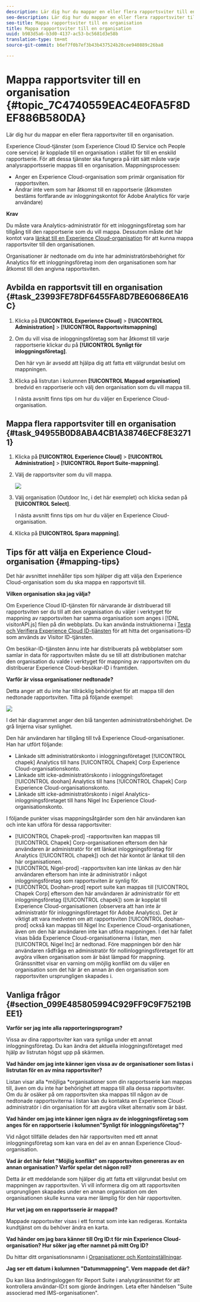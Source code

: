 ```yaml
---
description: Lär dig hur du mappar en eller flera rapportsviter till en organisation.
seo-description: Lär dig hur du mappar en eller flera rapportsviter till en organisation.
seo-title: Mappa rapportsviter till en organisation
title: Mappa rapportsviter till en organisation
uuid: b983d5a6-b3d0-4137-ac53-bc5681d3e58b
translation-type: tm+mt
source-git-commit: b6ef7f0b7ef3b43b437524b20cee940889c26ba8

---
```



# Mappa rapportsviter till en organisation {#topic_7C4740559EAC4E0FA5F8DEF886B580DA}

Lär dig hur du mappar en eller flera rapportsviter till en organisation.

Experience Cloud-tjänster (som Experience Cloud ID Service och People core service) är kopplade till en organisation i stället för till en enskild rapportserie. För att dessa tjänster ska fungera på rätt sätt måste varje analysrapportsserie mappas till en organisation. Mappningsprocessen:

* Anger en Experience Cloud-organisation som primär organisation för rapportsviten.
* Ändrar inte vem som har åtkomst till en rapportserie (åtkomsten bestäms fortfarande av inloggningskontot för Adobe Analytics för varje användare)

**Krav**

Du måste vara Analytics-administratör för ett inloggningsföretag som har tillgång till den rapportserie som du vill mappa. Dessutom måste det här kontot vara [länkat till en Experience Cloud-organisation](../admin-getting-started/organizations.md#topic_C31CB834F109465A82ED57FF0563B3F1) för att kunna mappa rapportsviter till den organisationen.

Organisationer är nedtonade om du inte har administratörsbehörighet för Analytics för ett inloggningsföretag inom den organisationen som har åtkomst till den angivna rapportsviten.

## Avbilda en rapportsvit till en organisation {#task_23993FE78DF6455FA8D7BE60686EA16C}

1. Klicka på **[!UICONTROL Experience Cloud]** > **[!UICONTROL Administration]** > **[!UICONTROL Rapportsvitsmappning]**

1. Om du vill visa de inloggningsföretag som har åtkomst till varje rapportserie klickar du på **[!UICONTROL Synligt för inloggningsföretag]**.

   Den här vyn är avsedd att hjälpa dig att fatta ett välgrundat beslut om mappningen.

1. Klicka på listrutan i kolumnen **[!UICONTROL Mappad organisation]** bredvid en rapportserie och välj den organisation som du vill mappa till.

   I nästa avsnitt finns tips om hur du väljer en Experience Cloud-organisation.

## Mappa flera rapportsviter till en organisation {#task_94955B0D8ABA4CB1A38746ECF8E32711}

1. Klicka på **[!UICONTROL Experience Cloud]** > **[!UICONTROL Administration]** > **[!UICONTROL Report Suite-mappning]**.

1. Välj de rapportsviter som du vill mappa.

   ![](assets/rs-mapping-multiple.png)

1. Välj organisation (Outdoor Inc, i det här exemplet) och klicka sedan på **[!UICONTROL Select]**.

   I nästa avsnitt finns tips om hur du väljer en Experience Cloud-organisation.

1. Klicka på **[!UICONTROL Spara mappning]**.

## Tips för att välja en Experience Cloud-organisation {#mapping-tips}

Det här avsnittet innehåller tips som hjälper dig att välja den Experience Cloud-organisation som du ska mappa en rapportsvit till.

**Vilken organisation ska jag välja?**

Om Experience Cloud ID-tjänsten för närvarande är distribuerad till rapportsviten ser du till att den organisation du väljer i verktyget för mappning av rapportsviten har samma organisation som anges i [!DNL visitorAPI.js] filen på din webbplats. Du kan använda instruktionerna i [Testa och Verifiera Experience Cloud ID-tjänsten](https://docs.adobe.com/content/help/en/id-service/using/implementation-guides/test-verify.html) för att hitta det organisations-ID som används av Visitor ID-tjänsten.

Om besökar-ID-tjänsten ännu inte har distribuerats på webbplatser som samlar in data för rapportsviten måste du se till att distributionen matchar den organisation du valde i verktyget för mappning av rapportsviten om du distribuerar Experience Cloud-besökar-ID i framtiden.

**Varför är vissa organisationer nedtonade?**

Detta anger att du inte har tillräcklig behörighet för att mappa till den nedtonade rapportsviten. Titta på följande exempel:

![](assets/rs-mapping.png)

I det här diagrammet anger den blå tangenten administratörsbehörighet. De grå linjerna visar synlighet.

Den här användaren har tillgång till två Experience Cloud-organisationer. Han har utfört följande:

* Länkade sitt administratörskonto i inloggningsföretaget [!UICONTROL chapek] Analytics till hans [!UICONTROL Chapek] Corp Experience Cloud-organisationskonto.
* Länkade sitt icke-administratörskonto i inloggningsföretaget [!UICONTROL doohan] Analytics till hans [!UICONTROL Chapek] Corp Experience Cloud-organisationskonto.
* Länkade sitt icke-administratörskonto i nigel Analytics-inloggningsföretaget till hans Nigel Inc Experience Cloud-organisationskonto.

I följande punkter visas mappningsåtgärder som den här användaren kan och inte kan utföra för dessa rapportsviter:

* [!UICONTROL Chapek-prod] -rapportsviten kan mappas till [!UICONTROL Chapek] Corp-organisationen eftersom den här användaren är administratör för ett länkat inloggningsföretag för Analytics ([!UICONTROL chapek]) och det här kontot är länkat till den här organisationen.
* [!UICONTROL Nigel-prod] -rapportsviten kan inte länkas av den här användaren eftersom han inte är administratör i något inloggningsföretag som rapportsviten är synlig för.
* [!UICONTROL Doohan-prod] report suite kan mappas till [!UICONTROL Chapek Corp] eftersom den här användaren är administratör för ett inloggningsföretag ([!UICONTROL chapek]) som är kopplat till Experience Cloud-organisationen (observera att han inte är administratör för inloggningsföretaget för Adobe Analytics). Det är viktigt att vara medveten om att rapportsviten [!UICONTROL doohan-prod] också kan mappas till Nigel Inc Experience Cloud-organisationen, även om den här användaren inte kan utföra mappningen. I det här fallet visas båda Experience Cloud-organisationerna i listan, men [!UICONTROL Nigel Inc] är nedtonad. Före mappningen bör den här användaren rådfråga en administratör för nollinloggningsföretaget för att avgöra vilken organisation som är bäst lämpad för mappning. Gränssnittet visar en varning om möjlig konflikt om du väljer en organisation som det här är en annan än den organisation som rapportsviten ursprungligen skapades i.

## Vanliga frågor {#section_099E485805994C929FF9C9F75219BEE1}

**Varför ser jag inte alla rapporteringsprogram?**

Vissa av dina rapportsviter kan vara synliga under ett annat inloggningsföretag. Du kan ändra det aktuella inloggningsföretaget med hjälp av listrutan högst upp på skärmen.

**Vad händer om jag inte känner igen vissa av de organisationer som listas i listrutan för en av mina rapportsviter?**

Listan visar alla *möjliga *organisationer som din rapportsserie kan mappas till, även om du inte har behörighet att mappa till alla dessa rapportsviter. Om du är osäker på om rapportsviten ska mappas till någon av de nedtonade rapportsviterna i listan kan du kontakta en Experience Cloud-administratör i din organisation för att avgöra vilket alternativ som är bäst.

**Vad händer om jag inte känner igen några av de inloggningsföretag som anges för en rapportserie i kolumnen&quot;Synligt för inloggningsföretag&quot;?**

Vid något tillfälle delades den här rapportsviten med ett annat inloggningsföretag som kan vara en del av en annan Experience Cloud-organisation.

**Vad är det här felet &quot;Möjlig konflikt&quot; om rapportsviten genereras av en annan organisation? Varför spelar det någon roll?**

Detta är ett meddelande som hjälper dig att fatta ett välgrundat beslut om mappningen av rapportsviten. Vi vill informera dig om att rapportsviten ursprungligen skapades under en annan organisation om den organisationen skulle kunna vara mer lämplig för den här rapportsviten.

**Hur vet jag om en rapportsserie är mappad?**

Mappade rapportsviter visas i ett format som inte kan redigeras. Kontakta kundtjänst om du behöver ändra en karta.

**Vad händer om jag bara känner till Org ID:t för min Experience Cloud-organisation? Hur söker jag efter namnet på mitt Org ID?**

Du hittar ditt organisationsnamn i [Organisationer och Kontoinställningar](https://docs.adobe.com/content/help/en/core-services/interface/manage-users-and-products/organizations.html).

**Jag ser ett datum i kolumnen &quot;Datummappning&quot;. Vem mappade det där?**

Du kan läsa ändringsloggen för Report Suite i analysgränssnittet för att kontrollera användar-ID:t som gjorde ändringen. Leta efter händelsen &quot;Suite associerad med IMS-organisationen&quot;.
